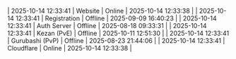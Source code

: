 | 2025-10-14 12:33:41 | Website | Online | 2025-10-14 12:33:38 |
| 2025-10-14 12:33:41 | Registration | Offline | 2025-09-09 16:40:23 |
| 2025-10-14 12:33:41 | Auth Server | Offline | 2025-08-18 09:33:31 |
| 2025-10-14 12:33:41 | Kezan (PvE) | Offline | 2025-10-11 12:51:30 |
| 2025-10-14 12:33:41 | Gurubashi (PvP) | Offline | 2025-08-23 21:44:06 |
| 2025-10-14 12:33:41 | Cloudflare | Online | 2025-10-14 12:33:38 |
